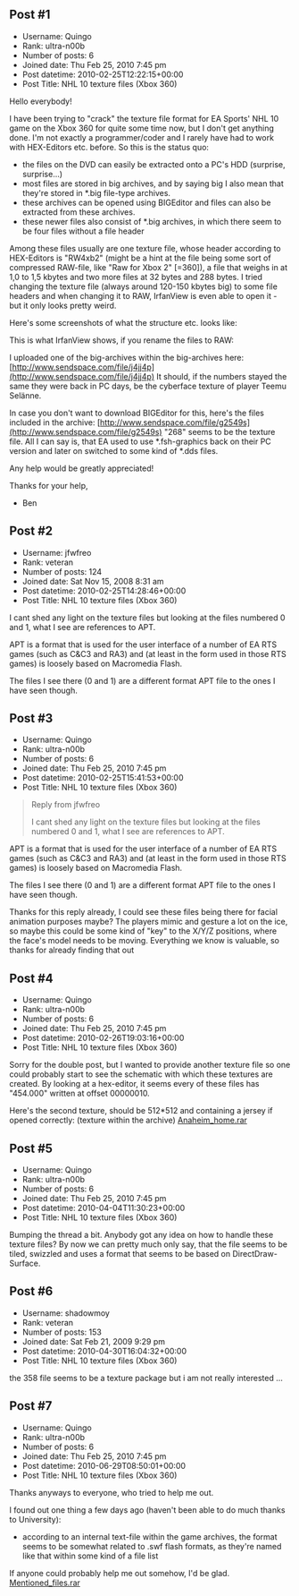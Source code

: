 ## Post #1
- Username: Quingo
- Rank: ultra-n00b
- Number of posts: 6
- Joined date: Thu Feb 25, 2010 7:45 pm
- Post datetime: 2010-02-25T12:22:15+00:00
- Post Title: NHL 10 texture files (Xbox 360)

Hello everybody!

I have been trying to "crack" the texture file format for EA Sports' NHL 10 game on the Xbox 360 for quite some time now, but I don't get anything done. I'm not exactly a programmer/coder and I rarely have had to work with HEX-Editors etc. before. So this is the status quo:

- the files on the DVD can easily be extracted onto a PC's HDD (surprise, surprise...)
- most files are stored in big archives, and by saying big I also mean that they're stored in *.big file-type archives.
- these archives can be opened using BIGEditor and files can also be extracted from these archives.
- these newer files also consist of *.big archives, in which there seem to be four files without a file header

Among these files usually are one texture file, whose header according to HEX-Editors is "RW4xb2" (might be a hint at the file being some sort of compressed RAW-file, like "Raw for Xbox 2" [=360]), a file that weighs in at 1,0 to 1,5 kbytes and two more files at 32 bytes and 288 bytes. I tried changing the texture file (always around 120-150 kbytes big) to some file headers and when changing it to RAW, IrfanView is even able to open it - but it only looks pretty weird.

Here's some screenshots of what the structure etc. looks like:




This is what IrfanView shows, if you rename the files to RAW:


I uploaded one of the big-archives within the big-archives here: [http://www.sendspace.com/file/j4jj4p](http://www.sendspace.com/file/j4jj4p)
It should, if the numbers stayed the same they were back in PC days, be the cyberface texture of player Teemu Selänne.

In case you don't want to download BIGEditor for this, here's the files included in the archive: [http://www.sendspace.com/file/g2549s](http://www.sendspace.com/file/g2549s)
"268" seems to be the texture file. All I can say is, that EA used to use *.fsh-graphics back on their PC version and later on switched to some kind of *.dds files.

Any help would be greatly appreciated!

Thanks for your help,

- Ben
## Post #2
- Username: jfwfreo
- Rank: veteran
- Number of posts: 124
- Joined date: Sat Nov 15, 2008 8:31 am
- Post datetime: 2010-02-25T14:28:46+00:00
- Post Title: NHL 10 texture files (Xbox 360)

I cant shed any light on the texture files but looking at the files numbered 0 and 1, what I see are references to APT.

APT is a format that is used for the user interface of a number of EA RTS games (such as C&C3 and RA3) and (at least in the form used in those RTS games) is loosely based on Macromedia Flash.

The files I see there (0 and 1) are a different format APT file to the ones I have seen though.
## Post #3
- Username: Quingo
- Rank: ultra-n00b
- Number of posts: 6
- Joined date: Thu Feb 25, 2010 7:45 pm
- Post datetime: 2010-02-25T15:41:53+00:00
- Post Title: NHL 10 texture files (Xbox 360)

> Reply from jfwfreo
>
> I cant shed any light on the texture files but looking at the files numbered 0 and 1, what I see are references to APT.

APT is a format that is used for the user interface of a number of EA RTS games (such as C&C3 and RA3) and (at least in the form used in those RTS games) is loosely based on Macromedia Flash.

The files I see there (0 and 1) are a different format APT file to the ones I have seen though.

Thanks for this reply already, I could see these files being there for facial animation purposes maybe? The players mimic and gesture a lot on the ice, so maybe this could be some kind of "key" to the X/Y/Z positions, where the face's model needs to be moving. Everything we know is valuable, so thanks for already finding that out
## Post #4
- Username: Quingo
- Rank: ultra-n00b
- Number of posts: 6
- Joined date: Thu Feb 25, 2010 7:45 pm
- Post datetime: 2010-02-26T19:03:16+00:00
- Post Title: NHL 10 texture files (Xbox 360)

Sorry for the double post, but I wanted to provide another texture file so one could probably start to see the schematic with which these textures are created. By looking at a hex-editor, it seems every of these files has "454.000" written at offset 00000010.

Here's the second texture, should be 512*512 and containing a jersey if opened correctly: (texture within the archive)
[Anaheim_home.rar](https://xentaxbackup.github.io/file/2813_Anaheim_home.rar)
## Post #5
- Username: Quingo
- Rank: ultra-n00b
- Number of posts: 6
- Joined date: Thu Feb 25, 2010 7:45 pm
- Post datetime: 2010-04-04T11:30:23+00:00
- Post Title: NHL 10 texture files (Xbox 360)

Bumping the thread a bit. Anybody got any idea on how to handle these texture files? By now we can pretty much only say, that the file seems to be tiled, swizzled and uses a format that seems to be based on DirectDraw-Surface.
## Post #6
- Username: shadowmoy
- Rank: veteran
- Number of posts: 153
- Joined date: Sat Feb 21, 2009 9:29 pm
- Post datetime: 2010-04-30T16:04:32+00:00
- Post Title: NHL 10 texture files (Xbox 360)

the 358 file seems to be a texture package but i am not really interested ...
## Post #7
- Username: Quingo
- Rank: ultra-n00b
- Number of posts: 6
- Joined date: Thu Feb 25, 2010 7:45 pm
- Post datetime: 2010-06-29T08:50:01+00:00
- Post Title: NHL 10 texture files (Xbox 360)

Thanks anyways to everyone, who tried to help me out.

I found out one thing a few days ago (haven't been able to do much thanks to University):

- according to an internal text-file within the game archives, the format seems to be somewhat related to .swf flash formats, as they're named like that within some kind of a file list

If anyone could probably help me out somehow, I'd be glad.
[Mentioned_files.rar](https://xentaxbackup.github.io/file/3180_Mentioned_files.rar)
